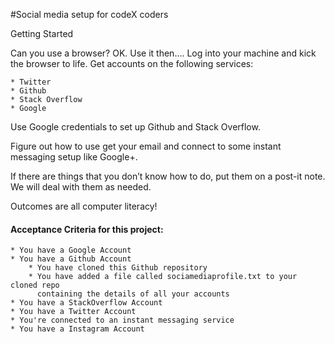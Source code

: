 #Social media setup for codeX coders

Getting Started

Can you use a browser? OK. Use it then…. Log into your machine and kick the browser to life. 
Get accounts on the following services: 

	* Twitter
	* Github
	* Stack Overflow
	* Google

Use Google credentials to set up Github and Stack Overflow.  

Figure out how to use get your email and connect to some instant messaging setup like Google+.

If there are things that you don’t know how to do, put them on a post-it note. We will deal with them as needed.

Outcomes are all computer literacy!

#### Acceptance Criteria for this project:
	* You have a Google Account
	* You have a Github Account
		* You have cloned this Github repository
		* You have added a file called sociamediaprofile.txt to your cloned repo 
		  containing the details of all your accounts
	* You have a StackOverflow Account
	* You have a Twitter Account
	* You're connected to an instant messaging service
	* You have a Instagram Account
